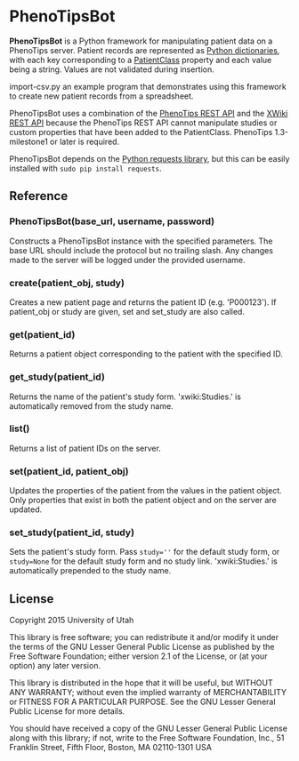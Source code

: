 # PhenoTipsBot
**PhenoTipsBot** is a Python framework for manipulating patient data on a
PhenoTips server. Patient records are represented as
[Python dictionaries](https://docs.python.org/3/tutorial/datastructures.html#dictionaries),
with each key corresponding to a [PatientClass](https://playground.phenotips.org/bin/PhenoTips/PatientClass)
property and each value being a string. Values are not validated during insertion.

import-csv.py an example program that demonstrates using this framework to
create new patient records from a spreadsheet.

PhenoTipsBot uses a combination of the
[PhenoTips REST API](https://phenotips.org/DevGuide/RESTfulAPI) and the
[XWiki REST API](http://platform.xwiki.org/xwiki/bin/view/Features/XWikiRESTfulAPI)
because the PhenoTips REST API cannot manipulate studies or custom properties
that have been added to the PatientClass. PhenoTips 1.3-milestone1 or later is
required.

PhenoTipsBot depends on the
[Python requests library](http://docs.python-requests.org/en/latest/), but this
can be easily installed with `sudo pip install requests`.

## Reference
### PhenoTipsBot(base_url, username, password)
Constructs a PhenoTipsBot instance with the specified parameters. The base URL
should include the protocol but no trailing slash. Any changes made to the
server will be logged under the provided username.

### create(patient_obj, study)
Creates a new patient page and returns the patient ID (e.g. 'P000123'). If
patient_obj or study are given, set and set_study are also called.

### get(patient_id)
Returns a patient object corresponding to the patient with the specified ID.

### get_study(patient_id)
Returns the name of the patient's study form. 'xwiki:Studies.' is automatically
removed from the study name.

### list()
Returns a list of patient IDs on the server.

### set(patient_id, patient_obj)
Updates the properties of the patient from the values in the patient object.
Only properties that exist in both the patient object and on the server are
updated.

### set_study(patient_id, study)
Sets the patient's study form. Pass `study=''` for the default study form, or
`study=None` for the default study form and no study link. 'xwiki:Studies.' is
automatically prepended to the study name.

## License
Copyright 2015 University of Utah

This library is free software; you can redistribute it and/or
modify it under the terms of the GNU Lesser General Public
License as published by the Free Software Foundation; either
version 2.1 of the License, or (at your option) any later version.

This library is distributed in the hope that it will be useful,
but WITHOUT ANY WARRANTY; without even the implied warranty of
MERCHANTABILITY or FITNESS FOR A PARTICULAR PURPOSE.  See the GNU
Lesser General Public License for more details.

You should have received a copy of the GNU Lesser General Public
License along with this library; if not, write to the Free Software
Foundation, Inc., 51 Franklin Street, Fifth Floor, Boston, MA  02110-1301
USA
